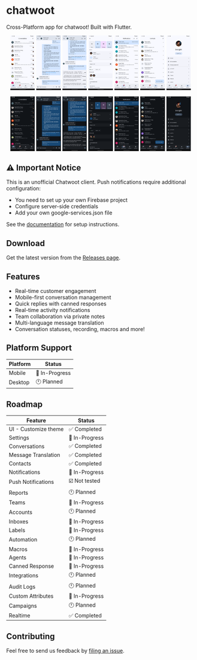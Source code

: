 # chatwoot

Cross-Platform app for chatwoot! Built with Flutter.

<p align="center">
    <img src=".github/screenshots/Screenshot_1737610865.png" style="width:13%" />
    <img src=".github/screenshots/Screenshot_1737610873.png" style="width:13%" />
    <img src=".github/screenshots/Screenshot_1737610884.png" style="width:13%" />
    <img src=".github/screenshots/Screenshot_1737692754.png" style="width:13%" />
    <img src=".github/screenshots/Screenshot_1737610898.png" style="width:13%" />
    <img src=".github/screenshots/Screenshot_1737610901.png" style="width:13%" />
    <img src=".github/screenshots/Screenshot_1737610903.png" style="width:13%" />
</p>

<p align="center">
    <img src=".github/screenshots/Screenshot_1737610913.png" style="width:13%" />
    <img src=".github/screenshots/Screenshot_1737610920.png" style="width:13%" />
    <img src=".github/screenshots/Screenshot_1737610926.png" style="width:13%" />
    <img src=".github/screenshots/Screenshot_1737692767.png" style="width:13%" />
    <img src=".github/screenshots/Screenshot_1737610932.png" style="width:13%" />
    <img src=".github/screenshots/Screenshot_1737610934.png" style="width:13%" />
    <img src=".github/screenshots/Screenshot_1737610936.png" style="width:13%" />
</p>

## ⚠️ Important Notice

This is an unofficial Chatwoot client. Push notifications require additional configuration:

- You need to set up your own Firebase project
- Configure server-side credentials
- Add your own google-services.json file

See the [documentation](docs/push-notifications.md) for setup instructions.

## Download

Get the latest version from the [Releases page](https://github.com/trongtindev/chatwoot-flutter/releases).

## Features

- Real-time customer engagement
- Mobile-first conversation management
- Quick replies with canned responses
- Real-time activity notifications
- Team collaboration via private notes
- Multi-language message translation
- Conversation statuses, recording, macros and more!

## Platform Support

| Platform | Status         |
| -------- | -------------- |
| Mobile   | 💪 In-Progress |
| Desktop  | 🕛 Planned     |

## Roadmap

| Feature              | Status         |
| -------------------- | -------------- |
| UI - Customize theme | ✅ Completed   |
| Settings             | 💪 In-Progress |
| Conversations        | ✅ Completed   |
| Message Translation  | ✅ Completed   |
| Contacts             | ✅ Completed   |
| Notifications        | 💪 In-Progress |
| Push Notifications   | ☑️ Not tested  |
| Reports              | 🕛 Planned     |
| Teams                | 💪 In-Progress |
| Accounts             | 🕛 Planned     |
| Inboxes              | 💪 In-Progress |
| Labels               | 💪 In-Progress |
| Automation           | 🕛 Planned     |
| Macros               | 💪 In-Progress |
| Agents               | 💪 In-Progress |
| Canned Response      | 💪 In-Progress |
| Integrations         | 🕛 Planned     |
| Audit Logs           | 🕛 Planned     |
| Custom Attributes    | 💪 In-Progress |
| Campaigns            | 🕛 Planned     |
| Realtime             | ✅ Completed   |

## Contributing

Feel free to send us feedback by [filing an issue](https://github.com/trongtindev/chatwoot-flutter/issues).
